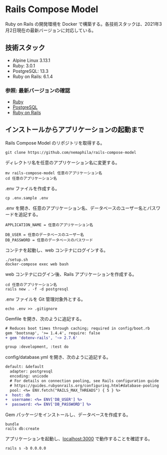 # Rails Compose Model

Ruby on Rails の開発環境を Docker で構築する。各技術スタックは、2021年3月2日現在の最新バージョンに対応している。

## 技術スタック

- Alpine Linux 3.13.1
- Ruby: 3.0.1
- PostgreSQL: 13.3
- Ruby on Rails: 6.1.4

### 参照: 最新バージョンの確認

- [Ruby](https://hub.docker.com/_/ruby/)
- [PostgreSQL](https://hub.docker.com/_/postgres/)
- [Ruby on Rails](https://github.com/rails/rails/releases)

## インストールからアプリケーションの起動まで

Rails Compose Model のリポジトリを取得する。

```shell
git clone https://github.com/nemaphila/rails-compose-model
```

ディレクトリ名を任意のアプリケーション名に変更する。

```shell
mv rails-compose-model 任意のアプリケーション名
cd 任意のアプリケーション名
```

.env ファイルを作成する。

```shell
cp .env.sample .env
```

.env を開き、任意のアプリケーション名、データベースのユーザー名とパスワードを追記する。

```
APPLICATION_NAME = 任意のアプリケーション名

DB_USER = 任意のデータベースのユーザー名
DB_PASSWORD = 任意のデータベースのパスワード
```

コンテナを起動し、web コンテナにログインする。

```shell
./setup.sh
docker-compose exec web bash
```

web コンテナにログイン後、Rails アプリケーションを作成する。

```shell
cd 任意のアプリケーション名
rails new . -f -d postgresql
```
.env ファイルを Git 管理対象外とする。
```shell
echo .env >> .gitignore
```
Gemfile を開き、次のように追記する。
```diff
# Reduces boot times through caching; required in config/boot.rb
gem 'bootsnap', '>= 1.4.4', require: false
+ gem 'dotenv-rails', '~> 2.7.6'

group :development, :test do
```
config/database.yml を開き、次のように追記する。
```diff
default: &default
  adapter: postgresql
  encoding: unicode
  # For details on connection pooling, see Rails configuration guide
  # https://guides.rubyonrails.org/configuring.html#database-pooling
  pool: <%= ENV.fetch("RAILS_MAX_THREADS") { 5 } %>
+  host: db
+  username: <%= ENV['DB_USER'] %>
+  password: <%= ENV['DB_PASSWORD'] %>
```

Gem パッケージをインストールし、データベースを作成する。

```shell
bundle
rails db:create
```

アプリケーションを起動し、[localhost:3000](http://localhost:3000/) で動作することを確認する。

```shell
rails s -b 0.0.0.0
```

